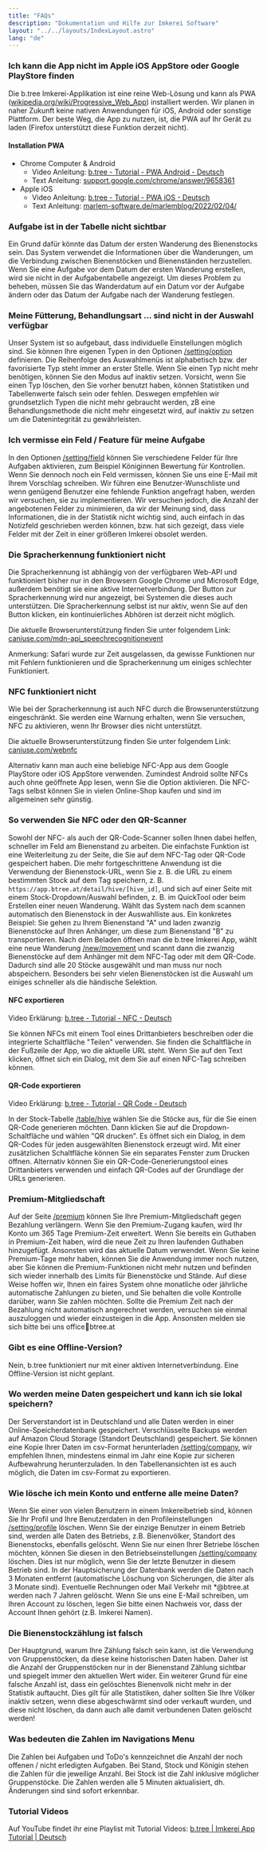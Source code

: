 ```yaml
---
title: "FAQs"
description: "Dokumentation und Hilfe zur Imkerei Software"
layout: "../../layouts/IndexLayout.astro"
lang: "de"
---
```


### Ich kann die App nicht im Apple iOS AppStore oder Google PlayStore finden

Die b.tree Imkerei-Applikation ist eine reine Web-Lösung und kann als PWA ([wikipedia.org/wiki/Progressive_Web_App](https://en.wikipedia.org/wiki/Progressive_Web_App)) installiert werden. Wir planen in naher Zukunft keine nativen Anwendungen für iOS, Android oder sonstige Plattform. Der beste Weg, die App zu nutzen, ist, die PWA auf Ihr Gerät zu laden (Firefox unterstützt diese Funktion derzeit nicht).

#### Installation PWA

- Chrome Computer & Android
  - Video Anleitung: [b.tree - Tutorial - PWA Android - Deutsch](https://youtu.be/x3vtW8X-agE)
  - Text Anleitung: [support.google.com/chrome/answer/9658361](https://support.google.com/chrome/answer/9658361)
- Apple iOS
  - Video Anleitung: [b.tree - Tutorial - PWA iOS - Deutsch](https://youtu.be/JMR0t6za7Ys)
  - Text Anleitung: [marlem-software.de/marlemblog/2022/02/04/](https://www.marlem-software.de/marlemblog/2022/02/04/progressive-web-apps-installieren-in-den-betriebssystemen-windows-android-ios-ubuntu-und-macos/#Progressive_Web-App_Installation_im_Betriebssystem_IOS)

### Aufgabe ist in der Tabelle nicht sichtbar

Ein Grund dafür könnte das Datum der ersten Wanderung des Bienenstocks sein. Das System verwendet die Informationen über die Wanderungen, um die Verbindung zwischen Bienenstöcken und Bienenständen herzustellen. Wenn Sie eine Aufgabe vor dem Datum der ersten Wanderung erstellen, wird sie nicht in der Aufgabentabelle angezeigt. Um dieses Problem zu beheben, müssen Sie das Wanderdatum auf ein Datum vor der Aufgabe ändern oder das Datum der Aufgabe nach der Wanderung festlegen.

### Meine Fütterung, Behandlungsart ... sind nicht in der Auswahl verfügbar

Unser System ist so aufgebaut, dass individuelle Einstellungen möglich sind. Sie können Ihre eigenen Typen in den Optionen [/setting/option](https://app.btree.at/setting/option/checkup_types) definieren. Die Reihenfolge des Auswahlmenüs ist alphabetisch bzw. der favorisierte Typ steht immer an erster Stelle. Wenn Sie einen Typ nicht mehr benötigen, können Sie den Modus auf inaktiv setzen. Vorsicht, wenn Sie einen Typ löschen, den Sie vorher benutzt haben, können Statistiken und Tabellenwerte falsch sein oder fehlen. Deswegen empfehlen wir grundsetzlich Typen die nicht mehr gebraucht werden, zB eine Behandlungsmethode die nicht mehr eingesetzt wird, auf inaktiv zu setzen um die Datenintegrität zu gewährleisten.

### Ich vermisse ein Feld / Feature für meine Aufgabe

In den Optionen [/setting/field](https://app.btree.at/setting/field) können Sie verschiedene Felder für Ihre Aufgaben aktivieren, zum Beispiel Königinnen Bewertung für Kontrollen. Wenn Sie dennoch noch ein Feld vermissen, können Sie uns eine E-Mail mit Ihrem Vorschlag schreiben. Wir führen eine Benutzer-Wunschliste und wenn genügend Benutzer eine fehlende Funktion angefragt haben, werden wir versuchen, sie zu implementieren. Wir versuchen jedoch, die Anzahl der angebotenen Felder zu minimieren, da wir der Meinung sind, dass Informationen, die in der Statistik nicht wichtig sind, auch einfach in das Notizfeld geschrieben werden können, bzw. hat sich gezeigt, dass viele Felder mit der Zeit in einer größeren Imkerei obsolet werden.

### Die Spracherkennung funktioniert nicht

Die Spracherkennung ist abhängig von der verfügbaren Web-API und funktioniert bisher nur in den Browsern Google Chrome und Microsoft Edge, außerdem benötigt sie eine aktive Internetverbindung. Der Button zur Spracherkennung wird nur angezeigt, bei Systemen die dieses auch unterstützen. Die Spracherkennung selbst ist nur aktiv, wenn Sie auf den Button klicken, ein kontinuierliches Abhören ist derzeit nicht möglich.

Die aktuelle Browserunterstützung finden Sie unter folgendem Link: [caniuse.com/mdn-api_speechrecognitionevent](https://caniuse.com/mdn-api_speechrecognitionevent)

Anmerkung: Safari wurde zur Zeit ausgelassen, da gewisse Funktionen nur mit Fehlern funktionieren und die Spracherkennung um einiges schlechter Funktioniert.

### NFC funktioniert nicht

Wie bei der Spracherkennung ist auch NFC durch die Browserunterstützung eingeschränkt. Sie werden eine Warnung erhalten, wenn Sie versuchen, NFC zu aktivieren, wenn Ihr Browser dies nicht unterstützt.

Die aktuelle Browserunterstützung finden Sie unter folgendem Link: [caniuse.com/webnfc](https://caniuse.com/webnfc)

Alternativ kann man auch eine beliebige NFC-App aus dem Google PlayStore oder iOS AppStore verwenden. Zumindest Android sollte NFCs auch ohne geöffnete App lesen, wenn Sie die Option aktivieren. Die NFC-Tags selbst können Sie in vielen Online-Shop kaufen und sind im allgemeinen sehr günstig.

### So verwenden Sie NFC oder den QR-Scanner

Sowohl der NFC- als auch der QR-Code-Scanner sollen Ihnen dabei helfen, schneller im Feld am Bienenstand zu arbeiten. Die einfachste Funktion ist eine Weiterleitung zu der Seite, die Sie auf dem NFC-Tag oder QR-Code gespeichert haben. Die mehr fortgeschrittene Anwendung ist die Verwendung der Bienenstock-URL, wenn Sie z. B. die URL zu einem bestimmten Stock auf dem Tag speichern, z. B. `https://app.btree.at/detail/hive/[hive_id]`, und sich auf einer Seite mit einem Stock-Dropdown/Auswahl befinden, z. B. im QuickTool oder beim Erstellen einer neuen Wanderung. Wählt das System nach dem scannen automatisch den Bienenstock in der Auswahlliste aus. Ein konkretes Beispiel: Sie gehen zu Ihrem Bienenstand "A" und laden zwanzig Bienenstöcke auf Ihren Anhänger, um diese zum Bienenstand "B" zu transportieren. Nach dem Beladen öffnen man die b.tree Imkerei App, wählt eine neue Wanderung [/new/movement](https://app.btree.at/new/movement) und scannt dann die zwanzig Bienenstöcke auf dem Anhänger mit dem NFC-Tag oder mit dem QR-Code. Dadurch sind alle 20 Stöcke ausgewählt und man muss nur noch abspeichern. Besonders bei sehr vielen Bienenstöcken ist die Auswahl um einiges schneller als die händische Selektion.

#### NFC exportieren

Video Erklärung: [b.tree - Tutorial - NFC - Deutsch](https://youtu.be/2XR1nlOw6xI)

Sie können NFCs mit einem Tool eines Drittanbieters beschreiben oder die integrierte Schaltfläche "Teilen" verwenden. Sie finden die Schaltfläche in der Fußzeile der App, wo die aktuelle URL steht. Wenn Sie auf den Text klicken, öffnet sich ein Dialog, mit dem Sie auf einen NFC-Tag schreiben können.

#### QR-Code exportieren

Video Erklärung: [b.tree - Tutorial - QR Code - Deutsch](https://youtu.be/ps_aYB9u778)

In der Stock-Tabelle [/table/hive](https://app.btree.at/table/hive) wählen Sie die Stöcke aus, für die Sie einen QR-Code generieren möchten. Dann klicken Sie auf die Dropdown-Schaltfläche und wählen "QR drucken". Es öffnet sich ein Dialog, in dem QR-Codes für jeden ausgewählten Bienenstock erzeugt wird. Mit einer zusätzlichen Schaltfläche können Sie ein separates Fenster zum Drucken öffnen. Alternativ können Sie ein QR-Code-Generierungstool eines Drittanbieters verwenden und einfach QR-Codes auf der Grundlage der URLs generieren.

### Premium-Mitgliedschaft

Auf der Seite [/premium](https://app.btree.at/premium) können Sie Ihre Premium-Mitgliedschaft gegen Bezahlung verlängern. Wenn Sie den Premium-Zugang kaufen, wird Ihr Konto um 365 Tage Premium-Zeit erweitert. Wenn Sie bereits ein Guthaben in Premium-Zeit haben, wird die neue Zeit zu Ihren laufenden Guthaben hinzugefügt. Ansonsten wird das aktuelle Datum verwendet. Wenn Sie keine Premium-Tage mehr haben, können Sie die Anwendung immer noch nutzen, aber Sie können die Premium-Funktionen nicht mehr nutzen und befinden sich wieder innerhalb des Limits für Bienenstöcke und Stände. Auf diese Weise hoffen wir, Ihnen ein faires System ohne monatliche oder jährliche automatische Zahlungen zu bieten, und Sie behalten die volle Kontrolle darüber, wann Sie zahlen möchten. Sollte die Premium Zeit nach der Bezahlung nicht automatisch angerechnet werden, versuchen sie einmal auszuloggen und wieder einzusteigen in die App. Ansonsten melden sie sich bitte bei uns office📧btree.at

### Gibt es eine Offline-Version?

Nein, b.tree funktioniert nur mit einer aktiven Internetverbindung. Eine Offline-Version ist nicht geplant.

### Wo werden meine Daten gespeichert und kann ich sie lokal speichern?

Der Serverstandort ist in Deutschland und alle Daten werden in einer Online-Speicherdatenbank gespeichert. Verschlüsselte Backups werden auf Amazon Cloud Storage (Standort Deutschland) gespeichert. Sie können eine Kopie Ihrer Daten im csv-Format herunterladen [/setting/company](https://app.btree.at/setting/company), wir empfehlen Ihnen, mindestens einmal im Jahr eine Kopie zur sicheren Aufbewahrung herunterzuladen. In den Tabellenansichten ist es auch möglich, die Daten im csv-Format zu exportieren.

### Wie lösche ich mein Konto und entferne alle meine Daten?

Wenn Sie einer von vielen Benutzern in einem Imkereibetrieb sind, können Sie Ihr Profil und Ihre Benutzerdaten in den Profileinstellungen [/setting/profile](https://app.btree.at/setting/profile) löschen. Wenn Sie der einzige Benutzer in einem Betrieb sind, werden alle Daten des Betriebs, z.B. Bienenvölker, Standort des Bienenstocks, ebenfalls gelöscht. Wenn Sie nur einen Ihrer Betriebe löschen möchten, können Sie diesen in den Betriebseinstellungen [/setting/company](https://app.btree.at/setting/company) löschen. Dies ist nur möglich, wenn Sie der letzte Benutzer in diesem Betrieb sind. In der Hauptsicherung der Datenbank werden die Daten nach 3 Monaten entfernt (automatische Löschung von Sicherungen, die älter als 3 Monate sind). Eventuelle Rechnungen oder Mail Verkehr mit \*@btree.at werden nach 7 Jahren gelöscht. Wenn Sie uns eine E-Mail schreiben, um Ihren Account zu löschen, legen Sie bitte einen Nachweis vor, dass der Account Ihnen gehört (z.B. Imkerei Namen).

### Die Bienenstockzählung ist falsch

Der Hauptgrund, warum Ihre Zählung falsch sein kann, ist die Verwendung von Gruppenstöcken, da diese keine historischen Daten haben. Daher ist die Anzahl der Gruppenstöcken nur in der Bienenstand Zählung sichtbar und spiegelt immer den aktuellen Wert wider. Ein weiterer Grund für eine falsche Anzahl ist, dass ein gelöschtes Bienenvolk nicht mehr in der Statistik auftaucht. Dies gilt für alle Statistiken, daher sollten Sie Ihre Völker inaktiv setzen, wenn diese abgeschwärmt sind oder verkauft wurden, und diese nicht löschen, da dann auch alle damit verbundenen Daten gelöscht werden!

### Was bedeuten die Zahlen im Navigations Menu

Die Zahlen bei Aufgaben und ToDo's kennzeichnet die Anzahl der noch offenen / nicht erledigten Aufgaben. Bei Stand, Stock und Königin stehen die Zahlen für die jeweilige Anzahl. Bei Stock ist die Zahl inklusive möglicher Gruppenstöcke. Die Zahlen werden alle 5 Minuten aktualisiert, dh. Änderungen sind sind sofort erkennbar.

### Tutorial Videos

Auf YouTube findet ihr eine Playlist mit Tutorial Videos: [b.tree | Imkerei App Tutorial | Deutsch](https://www.youtube.com/playlist?list=PLtd4fnhQMyZ0dz8fAT5rPUw4wnkznXXSX)
